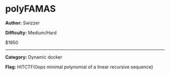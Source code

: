 # polyFAMAS

**Author:** Swizzer

**Difficulty:** Medium/Hard

$1950

---

**Category:** Dynamic docker

**Flag:** HITCTF{0ops minimal polynomial of a linear recursive sequence}

